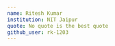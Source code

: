 ```yaml
---
name: Ritesh Kumar
institution: NIT Jaipur
quote: No quote is the best quote
github_user: rk-1203
---
```

